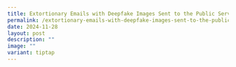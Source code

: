 ```yaml
---
title: Extortionary Emails with Deepfake Images Sent to the Public Service
permalink: /extortionary-emails-with-deepfake-images-sent-to-the-public-service/
date: 2024-11-28
layout: post
description: ""
image: ""
variant: tiptap
---
```

